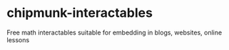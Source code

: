 chipmunk-interactables
======================

Free math interactables suitable for embedding in blogs, websites, online lessons
